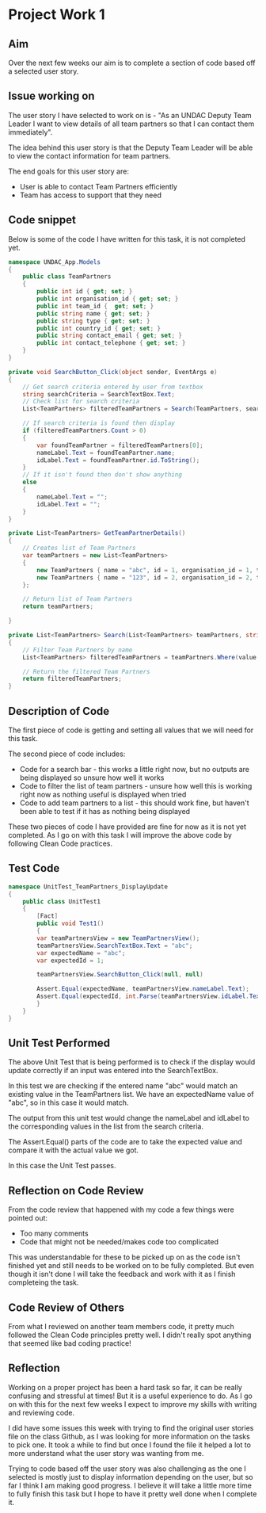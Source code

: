 # Project Work 1

## Aim

Over the next few weeks our aim is to complete a section of code based off a selected user story.

## Issue working on

The user story I have selected to work on is - "As an UNDAC Deputy Team Leader I want to view details of all team partners so that I can contact them immediately".

The idea behind this user story is that the Deputy Team Leader will be able to view the contact information for team partners.

The end goals for this user story are:
* User is able to contact Team Partners efficiently
* Team has access to support that they need

## Code snippet

Below is some of the code I have written for this task, it is not completed yet.

```c#
namespace UNDAC_App.Models
{
    public class TeamPartners
    {
        public int id { get; set; }
        public int organisation_id { get; set; }
        public int team_id {  get; set; }
        public string name { get; set; }
        public string type { get; set; }
        public int country_id { get; set; }
        public string contact_email { get; set; }
        public int contact_telephone { get; set; }
    }
}
```


```c#
private void SearchButton_Click(object sender, EventArgs e)
{
	// Get search criteria entered by user from textbox
	string searchCriteria = SearchTextBox.Text;
	// Check list for search criteria
	List<TeamPartners> filteredTeamPartners = Search(TeamPartners, searchCriteria);

	// If search criteria is found then display
	if (filteredTeamPartners.Count > 0)
	{
		var foundTeamPartner = filteredTeamPartners[0];
		nameLabel.Text = foundTeamPartner.name;
		idLabel.Text = foundTeamPartner.id.ToString();
	}
	// If it isn't found then don't show anything
	else
	{
		nameLabel.Text = "";
		idLabel.Text = "";
	}
}

private List<TeamPartners> GetTeamPartnerDetails()
{
	// Creates list of Team Partners
	var teamPartners = new List<TeamPartners>
	{
		new TeamPartners { name = "abc", id = 1, organisation_id = 1, team_id = 1 },
		new TeamPartners { name = "123", id = 2, organisation_id = 2, team_id = 2 }
	};

	// Return list of Team Partners
	return teamPartners;

}

private List<TeamPartners> Search(List<TeamPartners> teamPartners, string searchCriteria)
{
	// Filter Team Partners by name
	List<TeamPartners> filteredTeamPartners = teamPartners.Where(value => value.name.Contains(searchCriteria)).ToList();

	// Return the filtered Team Partners
	return filteredTeamPartners;
}
```


## Description of Code

The first piece of code is getting and setting all values that we will need for this task.

The second piece of code includes:
* Code for a search bar - this works a little right now, but no outputs are being displayed so unsure how well it works
* Code to filter the list of team partners - unsure how well this is working right now as nothing useful is displayed when tried
* Code to add team partners to a list - this should work fine, but haven't been able to test if it has as nothing being displayed

These two pieces of code I have provided are fine for now as it is not yet completed. As I go on with this task I will improve the above code by following Clean Code practices.

## Test Code

```c#
namespace UnitTest_TeamPartners_DisplayUpdate
{
    public class UnitTest1
    {
        [Fact]
        public void Test1()
        {
		var teamPartnersView = new TeamPartnersView();
		teamPartnersView.SearchTextBox.Text = "abc";
		var expectedName = "abc";
		var expectedId = 1;

		teamPartnersView.SearchButton_Click(null, null)

		Assert.Equal(expectedName, teamPartnersView.nameLabel.Text);
		Assert.Equal(expectedId, int.Parse(teamPartnersView.idLabel.Text));
        }
    }
}

```

## Unit Test Performed

The above Unit Test that is being performed is to check if the display would update correctly if an input was entered into the SearchTextBox.

In this test we are checking if the entered name "abc" would match an existing value in the TeamPartners list. We have an expectedName value of "abc", so in this case it would match.

The output from this unit test would change the nameLabel and idLabel to the corresponding values in the list from the search criteria.

The Assert.Equal() parts of the code are to take the expected value and compare it with the actual value we got.

In this case the Unit Test passes.

## Reflection on Code Review

From the code review that happened with my code a few things were pointed out:
* Too many comments
* Code that might not be needed/makes code too complicated

This was understandable for these to be picked up on as the code isn't finished yet and still needs to be worked on to be fully completed. But even though it isn't done I will take the feedback and work with it as I finish completeing the task.

## Code Review of Others

From what I reviewed on another team members code, it pretty much followed the Clean Code principles pretty well. I didn't really spot anything that seemed like bad coding practice!

## Reflection

Working on a proper project has been a hard task so far, it can be really confusing and stressful at times! But it is a useful experience to do. As I go on with this for the next few weeks I expect to improve my skills with writing and reviewing code.

I did have some issues this week with trying to find the original user stories file on the class Github, as I was looking for more information on the tasks to pick one. It took a while to find but once I found the file it helped a lot to more understand what the user story was wanting from me.

Trying to code based off the user story was also challenging as the one I selected is mostly just to display information depending on the user, but so far I think I am making good progress. I believe it will take a little more time to fully finish this task but I hope to have it pretty well done when I complete it.
